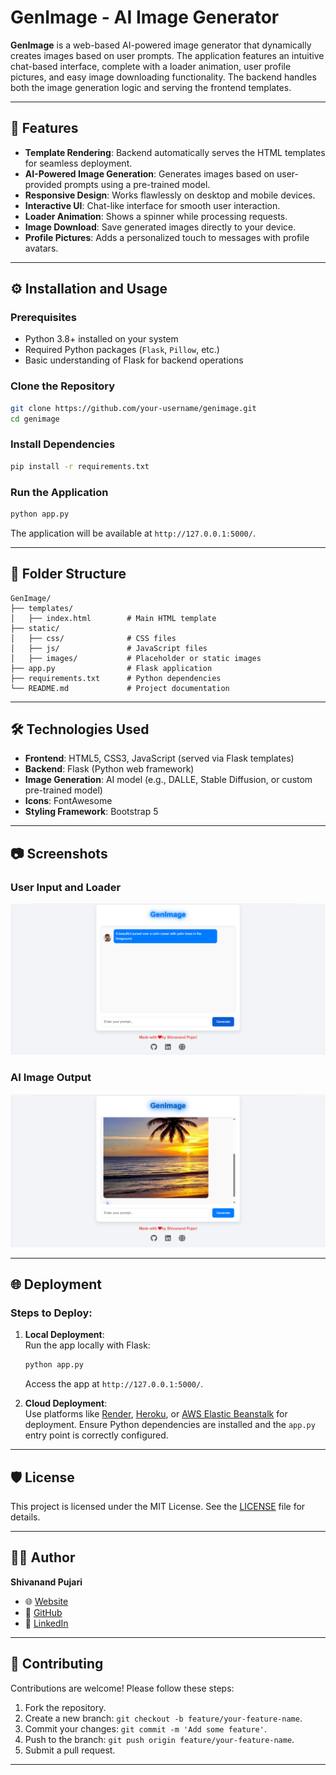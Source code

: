 
# GenImage - AI Image Generator

**GenImage** is a web-based AI-powered image generator that dynamically creates images based on user prompts. The application features an intuitive chat-based interface, complete with a loader animation, user profile pictures, and easy image downloading functionality. The backend handles both the image generation logic and serving the frontend templates.

---

## 🚀 Features

- **Template Rendering**: Backend automatically serves the HTML templates for seamless deployment.
- **AI-Powered Image Generation**: Generates images based on user-provided prompts using a pre-trained model.
- **Responsive Design**: Works flawlessly on desktop and mobile devices.
- **Interactive UI**: Chat-like interface for smooth user interaction.
- **Loader Animation**: Shows a spinner while processing requests.
- **Image Download**: Save generated images directly to your device.
- **Profile Pictures**: Adds a personalized touch to messages with profile avatars.

---




## ⚙️ Installation and Usage

### Prerequisites
- Python 3.8+ installed on your system
- Required Python packages (`Flask`, `Pillow`, etc.)
- Basic understanding of Flask for backend operations

### Clone the Repository
```bash
git clone https://github.com/your-username/genimage.git
cd genimage
```

### Install Dependencies
```bash
pip install -r requirements.txt
```

### Run the Application
```bash
python app.py
```

The application will be available at `http://127.0.0.1:5000/`.

---

## 📁 Folder Structure

```
GenImage/
├── templates/
│   ├── index.html        # Main HTML template
├── static/
│   ├── css/              # CSS files
│   ├── js/               # JavaScript files
│   ├── images/           # Placeholder or static images
├── app.py                # Flask application
├── requirements.txt      # Python dependencies
└── README.md             # Project documentation
```

---

## 🛠️ Technologies Used

- **Frontend**: HTML5, CSS3, JavaScript (served via Flask templates)
- **Backend**: Flask (Python web framework)
- **Image Generation**: AI model (e.g., DALLE, Stable Diffusion, or custom pre-trained model)
- **Icons**: FontAwesome
- **Styling Framework**: Bootstrap 5

---

## 📷 Screenshots

### User Input and Loader
![User Input and Loader](https://raw.githubusercontent.com/shivanand143/GenImg/refs/heads/main/images/Screenshot%202025-01-07%20234807.png)

### AI Image Output
![AI Image Output](https://github.com/shivanand143/GenImg/blob/main/images/Screenshot%202025-01-07%20235007.png)

---

## 🌐 Deployment

### Steps to Deploy:

1. **Local Deployment**:  
   Run the app locally with Flask:
   ```bash
   python app.py
   ```
   Access the app at `http://127.0.0.1:5000/`.

2. **Cloud Deployment**:  
   Use platforms like [Render](https://render.com/), [Heroku](https://www.heroku.com/), or [AWS Elastic Beanstalk](https://aws.amazon.com/elasticbeanstalk/) for deployment. Ensure Python dependencies are installed and the `app.py` entry point is correctly configured.

---

## 🛡️ License

This project is licensed under the MIT License. See the [LICENSE](LICENSE) file for details.

---

## 👨‍💻 Author

**Shivanand Pujari**  
- 🌐 [Website](https://www.jpegcompress.tech)  
- 🐙 [GitHub](https://github.com/shivanand143)  
- 💼 [LinkedIn](https://www.linkedin.com/in/143shiva)  

---

## 🙌 Contributing

Contributions are welcome! Please follow these steps:

1. Fork the repository.
2. Create a new branch: `git checkout -b feature/your-feature-name`.
3. Commit your changes: `git commit -m 'Add some feature'`.
4. Push to the branch: `git push origin feature/your-feature-name`.
5. Submit a pull request.

---

